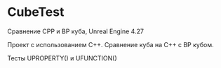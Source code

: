# CubeTest
Сравнение CPP и BP куба, Unreal Engine 4.27

Проект с использованием С++.
Сравнение куба на С++ с BP кубом.

Тесты UPROPERTY() и UFUNCTION()
